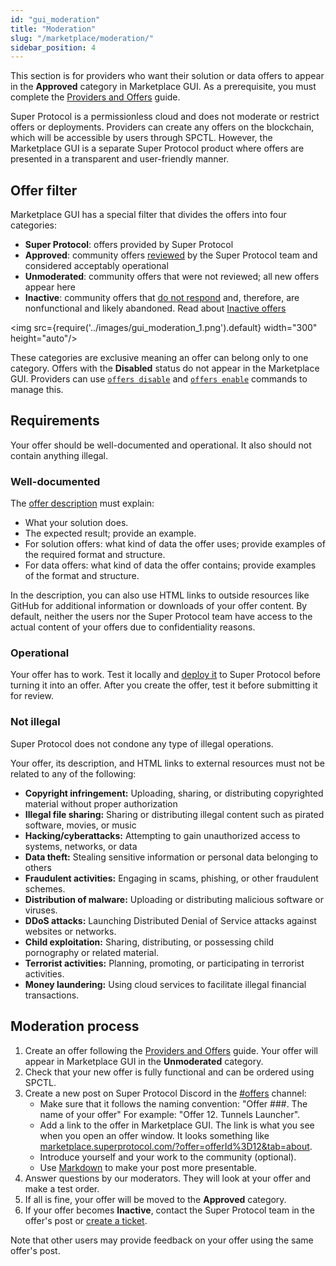 ```yaml
---
id: "gui_moderation"
title: "Moderation"
slug: "/marketplace/moderation/"
sidebar_position: 4
---
```


This section is for providers who want their solution or data offers to appear in the **Approved** category in Marketplace GUI. As a prerequisite, you must complete the [Providers and Offers](/developers/cli_guides/providers_offers) guide.

Super Protocol is a permissionless cloud and does not moderate or restrict offers or deployments. Providers can create any offers on the blockchain, which will be accessible by users through SPCTL. However, the Marketplace GUI is a separate Super Protocol product where offers are presented in a transparent and user-friendly manner.

## Offer filter

Marketplace GUI has a special filter that divides the offers into four categories:

- **Super Protocol**: offers provided by Super Protocol
- **Approved**: community offers [reviewed](/developers/marketplace/moderation/) by the Super Protocol team and considered acceptably operational
- **Unmoderated**: community offers that were not reviewed; all new offers appear here
- **Inactive**: community offers that [do not respond](/developers/cli_guides/providers_offers#step-5-run-offer-provisioner) and, therefore, are nonfunctional and likely abandoned. Read about [Inactive offers](/developers/cli_guides/providers_offers#inactive-offers)

<img src={require('../images/gui_moderation_1.png').default} width="300" height="auto"/>

These categories are exclusive meaning an offer can belong only to one category. Offers with the **Disabled** status do not appear in the Marketplace GUI. Providers can use [`offers disable`](/cli/commands/offers/disable) and [`offers enable`](/cli/commands/offers/enable) commands to manage this. 

## Requirements

Your offer should be well-documented and operational. It also should not contain anything illegal.

### Well-documented

The [offer description](/developers/cli_guides/providers_offers#offer-description) must explain:

- What your solution does.
- The expected result; provide an example.
- For solution offers: what kind of data the offer uses; provide examples of the required format and structure.
- For data offers: what kind of data the offer contains; provide examples of the format and structure.

In the description, you can also use HTML links to outside resources like GitHub for additional information or downloads of your offer content. By default, neither the users nor the Super Protocol team have access to the actual content of your offers due to confidentiality reasons.

### Operational

Your offer has to work. Test it locally and [deploy it](/developers/cli_guides/quick_guide) to Super Protocol before turning it into an offer. After you create the offer, test it before submitting it for review.

### Not illegal

Super Protocol does not condone any type of illegal operations.

Your offer, its description, and HTML links to external resources must not be related to any of the following:

- **Copyright infringement:** Uploading, sharing, or distributing copyrighted material without proper authorization
- **Illegal file sharing:** Sharing or distributing illegal content such as pirated software, movies, or music
- **Hacking/cyberattacks:** Attempting to gain unauthorized access to systems, networks, or data
- **Data theft:** Stealing sensitive information or personal data belonging to others
- **Fraudulent activities:** Engaging in scams, phishing, or other fraudulent schemes.
- **Distribution of malware:** Uploading or distributing malicious software or viruses.
- **DDoS attacks:** Launching Distributed Denial of Service attacks against websites or networks.
- **Child exploitation:** Sharing, distributing, or possessing child pornography or related material.
- **Terrorist activities:** Planning, promoting, or participating in terrorist activities.
- **Money laundering:** Using cloud services to facilitate illegal financial transactions.

## Moderation process

1. Create an offer following the [Providers and Offers](/developers/cli_guides/providers_offers) guide. Your offer will appear in Marketplace GUI in the **Unmoderated** category.
2. Check that your new offer is fully functional and can be ordered using SPCTL.
3. Create a new post on Super Protocol Discord in the [#offers](https://discord.com/channels/951018794590023681/1239934457041916035) channel:
   + Make sure that it follows the naming convention: "Offer ###. The name of your offer" For example: "Offer 12. Tunnels Launcher".
   + Add a link to the offer in Marketplace GUI. The link is what you see when you open an offer window. It looks something like [marketplace.superprotocol.com/?offer=offerId%3D12&tab=about](https://marketplace.superprotocol.com/?offer=offerId%3D12&tab=about).
   + Introduce yourself and your work to the community (optional).
   + Use [Markdown](https://www.markdownguide.org/) to make your post more presentable.
4. Answer questions by our moderators. They will look at your offer and make a test order.
5. If all is fine, your offer will be moved to the **Approved** category.
6. If your offer becomes **Inactive**, contact the Super Protocol team in the offer's post or [create a ticket](https://discord.com/channels/951018794590023681/1094128903037128735).

Note that other users may provide feedback on your offer using the same offer's post.
